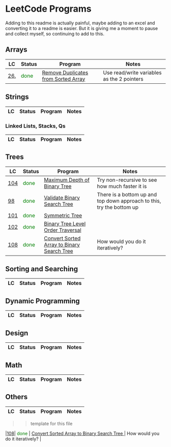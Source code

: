# LeetCode Programs

Adding to this readme is actually painful, maybe adding to an excel and converting it to a readme is easier. But it is giving me a moment to pause and collect myself, so continuing to add to this. 

## Arrays

| LC | Status | Program | Notes |
|---------|--------|---------|---------|
|[26.](https://leetcode.com/problems/remove-duplicates-from-sorted-array/)| <span style="color: green"> done </span>|[Remove Duplicates from Sorted Array](remove-duplicates-from-sorted-array.go) | Use read/write variables as the 2 pointers | 

## Strings 

| LC | Status | Program | Notes |
|---------|--------|---------|---------|

### Linked Lists, Stacks, Qs 

| LC | Status | Program | Notes |
|---------|--------|---------|---------|

## Trees

| LC | Status | Program | Notes |
|---------|--------|---------|---------|
|[104](https://leetcode.com/problems/maximum-depth-of-binary-tree/)| <span style="color: green"> done </span>| [Maximum Depth of Binary Tree ]( trees/maximum-depth-of-binary-tree.go ) | Try non-recursive to see how much faster it is | 
|[98](https://leetcode.com/problems/validate-binary-search-tree/)| <span style="color: green"> done </span>| [Validate Binary Search Tree]( trees/validate-binary-search-tree.go ) | There is a bottom up and top down approach to this, try the bottom up |
|[101](https://leetcode.com/problems/symmetric-tree/)| <span style="color: green"> done </span>| [ Symmetric Tree ]( trees/symmetric-tree.go )| |
|[102](https://leetcode.com/problems/binary-tree-level-order-traversal/)| <span style="color: green"> done </span>| [Binary Tree Level Order Traversal ]( trees/binary-tree-level-order-traversal.go )| |
|[108]( https://leetcode.com/problems/convert-sorted-array-to-binary-search-tree/ )| <span style="color: green"> done </span>| [ Convert Sorted Array to Binary Search Tree ]( trees/convert-sorted-array-to-binary-search-tree.go )| How would you do it iteratively? |

## Sorting and Searching 

| LC | Status | Program | Notes |
|---------|--------|---------|---------|

## Dynamic Programming 

| LC | Status | Program | Notes |
|---------|--------|---------|---------|

## Design 

| LC | Status | Program | Notes |
|---------|--------|---------|---------|

## Math 

| LC | Status | Program | Notes |
|---------|--------|---------|---------|

## Others 
| LC | Status | Program | Notes |
|---------|--------|---------|---------|


>> template for this file

|[108](
https://leetcode.com/problems/convert-sorted-array-to-binary-search-tree/
)|
<span style="color: green">
done
</span>|
[
Convert Sorted Array to Binary Search Tree
](
trees/convert-sorted-array-to-binary-search-tree.go
)|
How would you do it iteratively?
| 